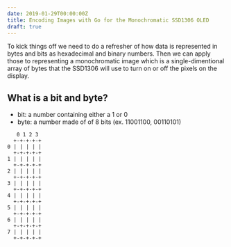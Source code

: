 ```yaml
---
date: 2019-01-29T00:00:00Z
title: Encoding Images with Go for the Monochromatic SSD1306 OLED
draft: true
---
```


To kick things off we need to do a refresher of how data is represented in bytes and bits as hexadecimal and binary numbers. Then we can apply those to representing a monochromatic image which is a single-dimentional array of bytes that the SSD1306 will use to turn on or off the pixels on the display.

## What is a bit and byte?

- bit: a number containing either a 1 or 0
- byte: a number made of of 8 bits (ex. 11001100, 00110101)


```
   0 1 2 3
  +-+-+-+-+
0 | | | | |
  +-+-+-+-+
1 | | | | |
  +-+-+-+-+
2 | | | | |
  +-+-+-+-+
3 | | | | |
  +-+-+-+-+
4 | | | | |
  +-+-+-+-+
5 | | | | |
  +-+-+-+-+
6 | | | | |
  +-+-+-+-+
7 | | | | |
  +-+-+-+-+
```